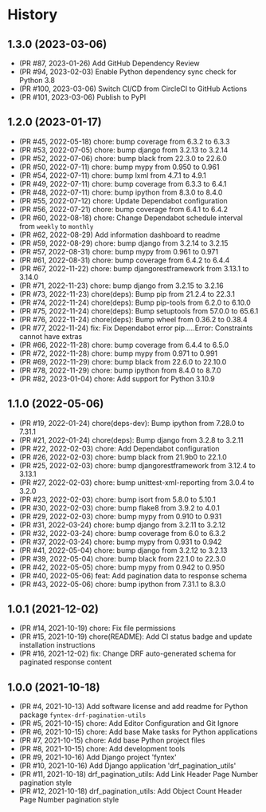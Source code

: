 # History

## 1.3.0 (2023-03-06)

- (PR #87, 2023-01-26) Add GitHub Dependency Review
- (PR #94, 2023-02-03) Enable Python dependency sync check for Python 3.8
- (PR #100, 2023-03-06) Switch CI/CD from CircleCI to GitHub Actions
- (PR #101, 2023-03-06) Publish to PyPI

## 1.2.0 (2023-01-17)

- (PR #45, 2022-05-18) chore: bump coverage from 6.3.2 to 6.3.3
- (PR #53, 2022-07-05) chore: bump django from 3.2.13 to 3.2.14
- (PR #52, 2022-07-06) chore: bump black from 22.3.0 to 22.6.0
- (PR #50, 2022-07-11) chore: bump mypy from 0.950 to 0.961
- (PR #54, 2022-07-11) chore: bump lxml from 4.7.1 to 4.9.1
- (PR #49, 2022-07-11) chore: bump coverage from 6.3.3 to 6.4.1
- (PR #48, 2022-07-11) chore: bump ipython from 8.3.0 to 8.4.0
- (PR #55, 2022-07-12) chore: Update Dependabot configuration
- (PR #56, 2022-07-21) chore: bump coverage from 6.4.1 to 6.4.2
- (PR #60, 2022-08-18) chore: Change Dependabot schedule interval from `weekly` to `monthly`
- (PR #62, 2022-08-29) Add information dashboard to readme
- (PR #59, 2022-08-29) chore: bump django from 3.2.14 to 3.2.15
- (PR #57, 2022-08-31) chore: bump mypy from 0.961 to 0.971
- (PR #61, 2022-08-31) chore: bump coverage from 6.4.2 to 6.4.4
- (PR #67, 2022-11-22) chore: bump djangorestframework from 3.13.1 to 3.14.0
- (PR #71, 2022-11-23) chore: bump django from 3.2.15 to 3.2.16
- (PR #73, 2022-11-23) chore(deps): Bump pip from 21.2.4 to 22.3.1
- (PR #74, 2022-11-24) chore(deps): Bump pip-tools from 6.2.0 to 6.10.0
- (PR #75, 2022-11-24) chore(deps): Bump setuptools from 57.0.0 to 65.6.1
- (PR #76, 2022-11-24) chore(deps): Bump wheel from 0.36.2 to 0.38.4
- (PR #77, 2022-11-24) fix: Fix Dependabot error pip.….Error: Constraints cannot have extras
- (PR #66, 2022-11-28) chore: bump coverage from 6.4.4 to 6.5.0
- (PR #72, 2022-11-28) chore: bump mypy from 0.971 to 0.991
- (PR #69, 2022-11-29) chore: bump black from 22.6.0 to 22.10.0
- (PR #78, 2022-11-29) chore: bump ipython from 8.4.0 to 8.7.0
- (PR #82, 2023-01-04) chore: Add support for Python 3.10.9

## 1.1.0 (2022-05-06)

- (PR #19, 2022-01-24) chore(deps-dev): Bump ipython from 7.28.0 to 7.31.1
- (PR #21, 2022-01-24) chore(deps): Bump django from 3.2.8 to 3.2.11
- (PR #22, 2022-02-03) chore: Add Dependabot configuration
- (PR #26, 2022-02-03) chore: bump black from 21.9b0 to 22.1.0
- (PR #25, 2022-02-03) chore: bump djangorestframework from 3.12.4 to 3.13.1
- (PR #27, 2022-02-03) chore: bump unittest-xml-reporting from 3.0.4 to 3.2.0
- (PR #23, 2022-02-03) chore: bump isort from 5.8.0 to 5.10.1
- (PR #30, 2022-02-03) chore: bump flake8 from 3.9.2 to 4.0.1
- (PR #29, 2022-02-03) chore: bump mypy from 0.910 to 0.931
- (PR #31, 2022-03-24) chore: bump django from 3.2.11 to 3.2.12
- (PR #32, 2022-03-24) chore: bump coverage from 6.0 to 6.3.2
- (PR #37, 2022-03-24) chore: bump mypy from 0.931 to 0.942
- (PR #41, 2022-05-04) chore: bump django from 3.2.12 to 3.2.13
- (PR #39, 2022-05-04) chore: bump black from 22.1.0 to 22.3.0
- (PR #42, 2022-05-05) chore: bump mypy from 0.942 to 0.950
- (PR #40, 2022-05-06) feat: Add pagination data to response schema
- (PR #43, 2022-05-06) chore: bump ipython from 7.31.1 to 8.3.0

## 1.0.1 (2021-12-02)

- (PR #14, 2021-10-19) chore: Fix file permissions
- (PR #15, 2021-10-19) chore(README): Add CI status badge and update installation instructions
- (PR #16, 2021-12-02) fix: Change DRF auto-generated schema for paginated response content

## 1.0.0 (2021-10-18)

- (PR #4, 2021-10-13) Add software license and add readme for Python package `fyntex-drf-pagination-utils`
- (PR #5, 2021-10-15) chore: Add Editor Configuration and Git Ignore
- (PR #6, 2021-10-15) chore: Add base Make tasks for Python applications
- (PR #7, 2021-10-15) chore: Add base Python project files
- (PR #8, 2021-10-15) chore: Add development tools
- (PR #9, 2021-10-16) Add Django project 'fyntex'
- (PR #10, 2021-10-16) Add Django application 'drf_pagination_utils'
- (PR #11, 2021-10-18) drf_pagination_utils: Add Link Header Page Number pagination style
- (PR #12, 2021-10-18) drf_pagination_utils: Add Object Count Header Page Number pagination style
